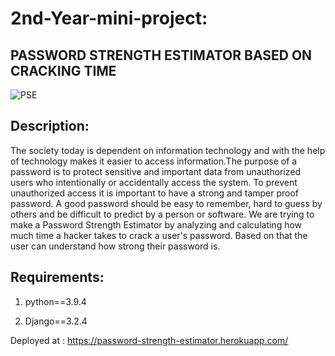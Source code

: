 # 2nd-Year-mini-project:

## PASSWORD STRENGTH  ESTIMATOR  BASED ON CRACKING TIME
![PSE](https://github.com/Gaya3priya/2nd-Year-mini-project/password_strength/images/PSECTlogo.jpg)

## Description:

The society today is dependent on information technology and with the help of technology makes it easier to access information.The purpose of a password is to protect sensitive and important data from unauthorized users who intentionally or accidentally access the system. To prevent unauthorized access it is important to have a strong and tamper proof password. A good password should be easy to remember, hard to guess by others and be difficult to predict by a person or software. We are trying to make a Password Strength Estimator by analyzing and calculating how much time a hacker takes to crack a user's password. Based on that the user can understand how strong their password is. 

## Requirements:
1. python==3.9.4

2. Django==3.2.4

Deployed at : https://password-strength-estimator.herokuapp.com/

